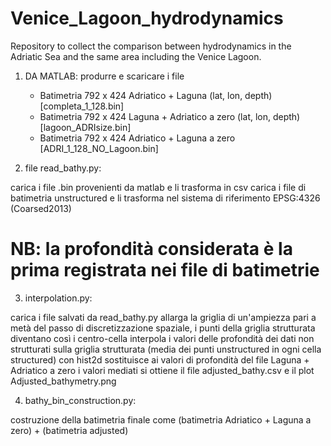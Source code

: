 # Venice_Lagoon_hydrodynamics

Repository to collect the comparison between hydrodynamics in the Adriatic Sea and the same area including the Venice Lagoon.

1. DA MATLAB: produrre e scaricare i file

    - Batimetria 792 x 424 Adriatico + Laguna (lat, lon, depth) [completa_1_128.bin]
    - Batimetria 792 x 424 Laguna + Adriatico a zero (lat, lon, depth) [lagoon_ADRIsize.bin]
    - Batimetria 792 x 424 Adriatico + Laguna a zero [ADRI_1_128_NO_Lagoon.bin]

2. file read_bathy.py: 

carica i file .bin provenienti da matlab e li trasforma in csv
carica i file di batimetria unstructured e li trasforma nel sistema di riferimento EPSG:4326 (Coarsed2013) 

# NB: la profondità considerata è la prima registrata nei file di batimetrie

3. interpolation.py:

carica i file salvati da read_bathy.py
allarga la griglia di un'ampiezza pari a metà del passo di discretizzazione spaziale, i punti della griglia strutturata diventano così i centro-cella
interpola i valori delle profondità dei dati non strutturati sulla griglia strutturata (media dei punti unstructured in ogni cella structured) con hist2d
sostituisce ai valori di profondità del file Laguna + Adriatico a zero i valori mediati
si ottiene il file adjusted_bathy.csv e il plot Adjusted_bathymetry.png

4. bathy_bin_construction.py:

costruzione della batimetria finale come (batimetria Adriatico + Laguna a zero) + (batimetria adjusted)
